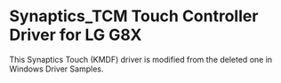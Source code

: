 Synaptics_TCM Touch Controller Driver for LG G8X
======================

This Synaptics Touch (KMDF) driver is modified from the deleted one in Windows Driver Samples.

